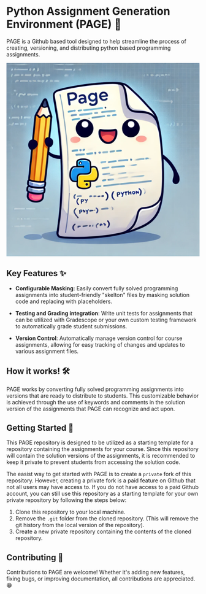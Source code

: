 # Python Assignment Generation Environment (PAGE) 📄


PAGE is a Github based tool designed to help streamline the process of creating, versioning, and distributing python based programming assignments.

![PAGEImage](/page.webp)


## Key Features ✨
- **Configurable Masking**: Easily convert fully solved programming assignments into student-friendly "skelton" files by masking solution code and replacing with placeholders.

- **Testing and Grading integration**: 
Write unit tests for assignments that can be utilized with Gradescope or your own custom testing framework to automatically grade student submissions.

- **Version Control**: Automatically manage version control for course assignments, allowing for easy tracking of changes and updates to various assignment files.

## How it works! 🛠️
PAGE works by converting fully solved programming assignments into versions that are ready to distribute to students. This customizable behavior is achieved through the use of keywords and comments in the solution version of the assignments that PAGE can recognize and act upon.


## Getting Started 🚀
This PAGE repository is designed to be utilized as a starting template for a repository containing the assignments for your course. Since this repository will contain the solution versions of the assignments, it is recommended to keep it private to prevent students from accessing the solution code.

The easist way to get started with PAGE is to create a `private` fork of this repository. However, creating a private fork is a paid feature on Github that not all users may have access to. If you do not have access to a paid Github account, you can still use this repository as a starting template for your own private repository by following the steps below:
1. Clone this repository to your local machine.
2. Remove the `.git` folder from the cloned repository. (This will remove the git history from the local version of the repository).
3. Create a new private repository containing the contents of the cloned repository. 


## Contributing 🤝
Contributions to PAGE are welcome! Whether it's adding new features, fixing bugs, or improving documentation, all contributions are appreciated. 😁